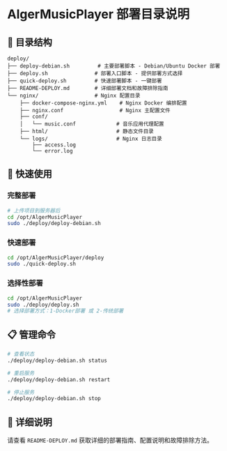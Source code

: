 # AlgerMusicPlayer 部署目录说明

## 📁 目录结构

```
deploy/
├── deploy-debian.sh         # 主要部署脚本 - Debian/Ubuntu Docker 部署
├── deploy.sh               # 部署入口脚本 - 提供部署方式选择
├── quick-deploy.sh         # 快速部署脚本 - 一键部署
├── README-DEPLOY.md        # 详细部署文档和故障排除指南
└── nginx/                  # Nginx 配置目录
    ├── docker-compose-nginx.yml    # Nginx Docker 编排配置
    ├── nginx.conf                  # Nginx 主配置文件
    ├── conf/
    │   └── music.conf             # 音乐应用代理配置
    ├── html/                      # 静态文件目录
    └── logs/                      # Nginx 日志目录
        ├── access.log
        └── error.log
```

## 🚀 快速使用

### 完整部署
```bash
# 上传项目到服务器后
cd /opt/AlgerMusicPlayer
sudo ./deploy/deploy-debian.sh
```

### 快速部署
```bash
cd /opt/AlgerMusicPlayer/deploy
sudo ./quick-deploy.sh
```

### 选择性部署
```bash
cd /opt/AlgerMusicPlayer
sudo ./deploy/deploy.sh
# 选择部署方式：1-Docker部署 或 2-传统部署
```

## 📋 管理命令

```bash
# 查看状态
./deploy/deploy-debian.sh status

# 重启服务
./deploy/deploy-debian.sh restart

# 停止服务
./deploy/deploy-debian.sh stop
```

## 📖 详细说明

请查看 `README-DEPLOY.md` 获取详细的部署指南、配置说明和故障排除方法。
